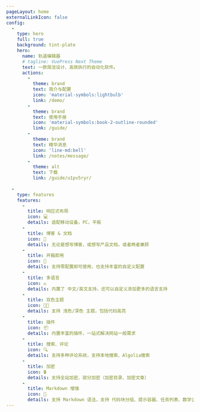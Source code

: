 ```yaml
---
pageLayout: home
externalLinkIcon: false
config:
  -
    type: hero
    full: true
    background: tint-plate
    hero:
      name: 轨道编辑器
      # tagline: VuePress Next Theme
      text: 一款简洁设计、高效执行的自动化软件。
      actions:
        -
          theme: brand
          text: 简介与配置
          icon: 'material-symbols:lightbulb'
          link: /demo/
        -
          theme: brand
          text: 使用手册
          icon: 'material-symbols:book-2-outline-rounded'
          link: /guide/
        -
          theme: brand
          text: 精华消息
          icon: 'line-md:bell'
          link: /notes/message/
        -
          theme: alt
          text: 下载
          link: /guide/u1pv5ryr/
          
  -
    type: features
    features:
      -
        title: 响应式布局
        icon: 💻
        details: 适配移动设备，PC，平板
      -
        title: 博客 & 文档
        icon: 📖
        details: 无论是想写博客，或想写产品文档，或者两者兼顾
      -
        title: 开箱即用
        icon: 🚀
        details: 支持零配置即可使用，也支持丰富的自定义配置
      -
        title: 多语言
        icon: ⚖
        details: 内置了 中文/英文支持，还可以自定义添加更多的语言支持
      -
        title: 双色主题
        icon: 👨‍💻
        details: 支持 浅色/深色 主题，包括代码高亮
      -
        title: 插件
        icon: 📦
        details: 内置丰富的插件，一站式解决网站一般需求
      -
        title: 搜索、评论
        icon: 🔍
        details: 支持多种评论系统，支持本地搜索、Algolia搜索
      -
        title: 加密
        icon: 🔒
        details: 支持全站加密、部分加密（加密目录、加密文章）
      -
        title: Markdown 增强
        icon: 📝
        details: 支持 Markdown 语法，支持 代码块分组、提示容器、任务列表、数学公式、代码演示等
---
```

